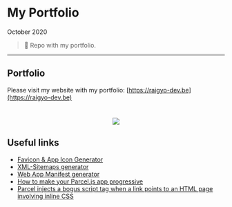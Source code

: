 # My Portfolio

October 2020

> 🔨  Repo with my portfolio.

* * *

## Portfolio

Please visit my website with my portfolio: [https://raigyo-dev.be](https://raigyo-dev.be)

<h1 align="center">
    <img src="img_readme/portfolio.png">
</h1>

## Useful links

- [Favicon & App Icon Generator](https://www.favicon-generator.org/)
- [XML-Sitemaps generator](https://www.xml-sitemaps.com/)
- [Web App Manifest generator](https://www.dunplab.it/web-app-manifest-generator)
- [How to make your Parcel.js app progressive](https://www.bha.ee/how-to-make-your-parcel-js-app-progressive/)
- [Parcel injects a bogus script tag when a link points to an HTML page involving inline CSS](https://github.com/parcel-bundler/parcel/issues/3008)